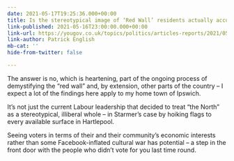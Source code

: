 ```yaml
---
date: 2021-05-17T19:25:36.000+00:00
title: Is the stereotypical image of ‘Red Wall’ residents actually accurate?
link-published: 2021-05-16T23:00:00.000+00:00
link-url: https://yougov.co.uk/topics/politics/articles-reports/2021/05/17/stereotypical-image-red-wall-residents-accurate
link-author: Patrick English
mb-cat: ''
hide-from-twitter: false

---
```

The answer is no, which is heartening, part of the ongoing process of demystifying the “red wall” and, by extension, other parts of the country – I expect a lot of the findings here apply to my home town of Ipswich.

It’s not just the current Labour leadership that decided to treat “the North” as a stereotypical, illiberal whole – in Starmer’s case by hoiking flags to every available surface in Hartlepool.

Seeing voters in terms of their and their community’s economic interests rather than some Facebook-inflated cultural war has potential – a step in the front door with the people who didn’t vote for you last time round.